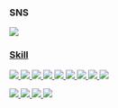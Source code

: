 

### SNS
<a href="https://ram-zip.tistory.com" target="_blank"><img src="https://img.shields.io/badge/Tistory-000000?style=flat-square&logo=Tistory&logoColor=FFFFFF"/>


### Skill
<img src="https://img.shields.io/badge/Python-3776AB?style=flat&logo=Python&logoColor=FFFFFF"/> <img src="https://img.shields.io/badge/Pandas-150458?style=flat&logo=Pandas&logoColor=FFFFFF"/> <img src="https://img.shields.io/badge/NumPy-013243?style=flat&logo=Numpy&logoColor=FFFFFF"/> <img src="https://img.shields.io/badge/OpenCV-5C3EE8?style=flat&logo=OpenCV&logoColor=FFFFFF"/> <img src="https://img.shields.io/badge/TensorFlow-FF6F00?style=flat&logo=Tensorflow&logoColor=FFFFFF"/> <img src="https://img.shields.io/badge/Keras-D00000?style=flat&logo=Keras&logoColor=FFFFFF"/> <img src="https://img.shields.io/badge/PyTorch-EE4C2C?style=flat&logo=Pytorch&logoColor=FFFFFF"/> 
<img src="https://img.shields.io/badge/Visual Studio Code-007ACC?style=flat&logo=Visual Studio Code&logoColor=FFFFFF"/> <img src="https://img.shields.io/badge/Google Colab-F9AB00?style=flat&logo=Google Colab&logoColor=FFFFFF"/> 

<img src="https://img.shields.io/badge/MySQL-4479A1?style=flat&logo=MySQL&logoColor=FFFFFF"/> <img src="https://img.shields.io/badge/Tableau-E97627?style=flat&logo=Tableau&logoColor=FFFFFF"/> 
<img src="https://img.shields.io/badge/Slack-4A154B?style=flat&logo=Slack&logoColor=FFFFFF"/> <img src="https://img.shields.io/badge/Miro-050038?style=flat&logo=Miro&logoColor=FFFFFF"/> 

 
  
  
<!--
**huB-ram/huB-ram** is a ✨ _special_ ✨ repository because its `README.md` (this file) appears on your GitHub profile.

Here are some ideas to get you started:

- 🔭 I’m currently working on ...
- 🌱 I’m currently learning ...
- 👯 I’m looking to collaborate on ...
- 🤔 I’m looking for help with ...
- 💬 Ask me about ...
- 📫 How to reach me: ...
- 😄 Pronouns: ...
- ⚡ Fun fact: ...
-->

